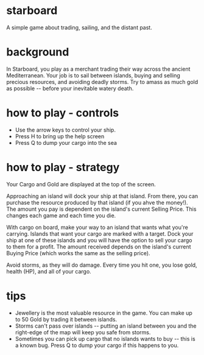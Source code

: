 # starboard
A simple game about trading, sailing, and the distant past.

# background
In Starboard, you play as a merchant trading their way across the ancient Mediterranean. Your job is to sail between islands, buying and selling precious resources, and avoiding deadly storms. Try to amass as much gold as possible -- before your inevitable watery death. 

# how to play - controls
* Use the arrow keys to control your ship. 
* Press H to bring up the help screen
* Press Q to dump your cargo into the sea

# how to play - strategy
Your Cargo and Gold are displayed at the top of the screen. 

Approaching an island will dock your ship at that island. From there, you can purchase the resource produced by that island (if you ahve the money!). The amount you pay is dependent on the island's current Selling Price. This changes each game and each time you die.

With cargo on board, make your way to an island that wants what you're carrying. Islands that want your cargo are marked with a target. Dock your ship at one of these islands and you will have the option to sell your cargo to them for a profit. The amount received depends on the island's current Buying Price (which works the same as the selling price). 

Avoid storms, as they will do damage. Every time you hit one, you lose gold, health (HP), and all of your cargo.



# tips
* Jewellery is the most valuable resource in the game. You can make up to 50 Gold by trading it between islands.
* Storms can't pass over islands -- putting an island between you and the right-edge of the map will keep you safe from storms. 
* Sometimes you can pick up cargo that no islands wants to buy -- this is a known bug. Press Q to dump your cargo if this happens to you. 
